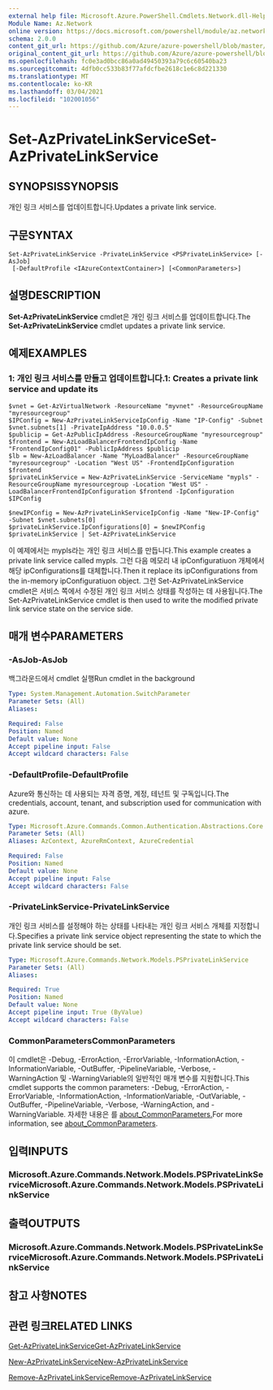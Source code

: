 ```yaml
---
external help file: Microsoft.Azure.PowerShell.Cmdlets.Network.dll-Help.xml
Module Name: Az.Network
online version: https://docs.microsoft.com/powershell/module/az.network/set-azprivatelinkservice
schema: 2.0.0
content_git_url: https://github.com/Azure/azure-powershell/blob/master/src/Network/Network/help/Set-AzPrivateLinkService.md
original_content_git_url: https://github.com/Azure/azure-powershell/blob/master/src/Network/Network/help/Set-AzPrivateLinkService.md
ms.openlocfilehash: fc0e3ad0bcc86a0ad49450393a79c6c60540ba23
ms.sourcegitcommit: 4dfb0cc533b83f77afdcfbe2618c1e6c8d221330
ms.translationtype: MT
ms.contentlocale: ko-KR
ms.lasthandoff: 03/04/2021
ms.locfileid: "102001056"
---
```

# <span data-ttu-id="3ec98-101">Set-AzPrivateLinkService</span><span class="sxs-lookup"><span data-stu-id="3ec98-101">Set-AzPrivateLinkService</span></span>

## <span data-ttu-id="3ec98-102">SYNOPSIS</span><span class="sxs-lookup"><span data-stu-id="3ec98-102">SYNOPSIS</span></span>
<span data-ttu-id="3ec98-103">개인 링크 서비스를 업데이트합니다.</span><span class="sxs-lookup"><span data-stu-id="3ec98-103">Updates a private link service.</span></span>

## <span data-ttu-id="3ec98-104">구문</span><span class="sxs-lookup"><span data-stu-id="3ec98-104">SYNTAX</span></span>

```
Set-AzPrivateLinkService -PrivateLinkService <PSPrivateLinkService> [-AsJob]
 [-DefaultProfile <IAzureContextContainer>] [<CommonParameters>]
```

## <span data-ttu-id="3ec98-105">설명</span><span class="sxs-lookup"><span data-stu-id="3ec98-105">DESCRIPTION</span></span>
<span data-ttu-id="3ec98-106">**Set-AzPrivateLinkService** cmdlet은 개인 링크 서비스를 업데이트합니다.</span><span class="sxs-lookup"><span data-stu-id="3ec98-106">The **Set-AzPrivateLinkService** cmdlet updates a private link service.</span></span>

## <span data-ttu-id="3ec98-107">예제</span><span class="sxs-lookup"><span data-stu-id="3ec98-107">EXAMPLES</span></span>

### <span data-ttu-id="3ec98-108">1: 개인 링크 서비스를 만들고 업데이트합니다.</span><span class="sxs-lookup"><span data-stu-id="3ec98-108">1: Creates a private link service and update its</span></span>
```
$vnet = Get-AzVirtualNetwork -ResourceName "myvnet" -ResourceGroupName "myresourcegroup"
$IPConfig = New-AzPrivateLinkServiceIpConfig -Name "IP-Config" -Subnet $vnet.subnets[1] -PrivateIpAddress "10.0.0.5"
$publicip = Get-AzPublicIpAddress -ResourceGroupName "myresourcegroup"
$frontend = New-AzLoadBalancerFrontendIpConfig -Name "FrontendIpConfig01" -PublicIpAddress $publicip
$lb = New-AzLoadBalancer -Name "MyLoadBalancer" -ResourceGroupName "myresourcegroup" -Location "West US" -FrontendIpConfiguration $frontend  
$privateLinkService = New-AzPrivateLinkService -ServiceName "mypls" -ResourceGroupName myresourcegroup -Location "West US" -LoadBalancerFrontendIpConfiguration $frontend -IpConfiguration $IPConfig

$newIPConfig = New-AzPrivateLinkServiceIpConfig -Name "New-IP-Config" -Subnet $vnet.subnets[0] 
$privateLinkService.IpConfigurations[0] = $newIPConfig
$privateLinkService | Set-AzPrivateLinkService
```

<span data-ttu-id="3ec98-109">이 예제에서는 mypls라는 개인 링크 서비스를 만듭니다.</span><span class="sxs-lookup"><span data-stu-id="3ec98-109">This example creates a private link service called mypls.</span></span> <span data-ttu-id="3ec98-110">그런 다음 메모리 내 ipConfiguratiuon 개체에서 해당 ipConfigurations를 대체합니다.</span><span class="sxs-lookup"><span data-stu-id="3ec98-110">Then it replace its ipConfigurations from the in-memory ipConfiguratiuon object.</span></span> <span data-ttu-id="3ec98-111">그런 Set-AzPrivateLinkService cmdlet은 서비스 쪽에서 수정된 개인 링크 서비스 상태를 작성하는 데 사용됩니다.</span><span class="sxs-lookup"><span data-stu-id="3ec98-111">The Set-AzPrivateLinkService cmdlet is then used to write the modified private link service state on the service side.</span></span> 

## <span data-ttu-id="3ec98-112">매개 변수</span><span class="sxs-lookup"><span data-stu-id="3ec98-112">PARAMETERS</span></span>

### <span data-ttu-id="3ec98-113">-AsJob</span><span class="sxs-lookup"><span data-stu-id="3ec98-113">-AsJob</span></span>
<span data-ttu-id="3ec98-114">백그라운드에서 cmdlet 실행</span><span class="sxs-lookup"><span data-stu-id="3ec98-114">Run cmdlet in the background</span></span>

```yaml
Type: System.Management.Automation.SwitchParameter
Parameter Sets: (All)
Aliases:

Required: False
Position: Named
Default value: None
Accept pipeline input: False
Accept wildcard characters: False
```

### <span data-ttu-id="3ec98-115">-DefaultProfile</span><span class="sxs-lookup"><span data-stu-id="3ec98-115">-DefaultProfile</span></span>
<span data-ttu-id="3ec98-116">Azure와 통신하는 데 사용되는 자격 증명, 계정, 테넌트 및 구독입니다.</span><span class="sxs-lookup"><span data-stu-id="3ec98-116">The credentials, account, tenant, and subscription used for communication with azure.</span></span>

```yaml
Type: Microsoft.Azure.Commands.Common.Authentication.Abstractions.Core.IAzureContextContainer
Parameter Sets: (All)
Aliases: AzContext, AzureRmContext, AzureCredential

Required: False
Position: Named
Default value: None
Accept pipeline input: False
Accept wildcard characters: False
```

### <span data-ttu-id="3ec98-117">-PrivateLinkService</span><span class="sxs-lookup"><span data-stu-id="3ec98-117">-PrivateLinkService</span></span>
<span data-ttu-id="3ec98-118">개인 링크 서비스를 설정해야 하는 상태를 나타내는 개인 링크 서비스 개체를 지정합니다.</span><span class="sxs-lookup"><span data-stu-id="3ec98-118">Specifies a private link service object representing the state to which the private link service should be set.</span></span>

```yaml
Type: Microsoft.Azure.Commands.Network.Models.PSPrivateLinkService
Parameter Sets: (All)
Aliases:

Required: True
Position: Named
Default value: None
Accept pipeline input: True (ByValue)
Accept wildcard characters: False
```

### <span data-ttu-id="3ec98-119">CommonParameters</span><span class="sxs-lookup"><span data-stu-id="3ec98-119">CommonParameters</span></span>
<span data-ttu-id="3ec98-120">이 cmdlet은 -Debug, -ErrorAction, -ErrorVariable, -InformationAction, -InformationVariable, -OutBuffer, -PipelineVariable, -Verbose, -WarningAction 및 -WarningVariable의 일반적인 매개 변수를 지원합니다.</span><span class="sxs-lookup"><span data-stu-id="3ec98-120">This cmdlet supports the common parameters: -Debug, -ErrorAction, -ErrorVariable, -InformationAction, -InformationVariable, -OutVariable, -OutBuffer, -PipelineVariable, -Verbose, -WarningAction, and -WarningVariable.</span></span> <span data-ttu-id="3ec98-121">자세한 내용은 를 [about_CommonParameters.](http://go.microsoft.com/fwlink/?LinkID=113216)</span><span class="sxs-lookup"><span data-stu-id="3ec98-121">For more information, see [about_CommonParameters](http://go.microsoft.com/fwlink/?LinkID=113216).</span></span>

## <span data-ttu-id="3ec98-122">입력</span><span class="sxs-lookup"><span data-stu-id="3ec98-122">INPUTS</span></span>

### <span data-ttu-id="3ec98-123">Microsoft.Azure.Commands.Network.Models.PSPrivateLinkService</span><span class="sxs-lookup"><span data-stu-id="3ec98-123">Microsoft.Azure.Commands.Network.Models.PSPrivateLinkService</span></span>

## <span data-ttu-id="3ec98-124">출력</span><span class="sxs-lookup"><span data-stu-id="3ec98-124">OUTPUTS</span></span>

### <span data-ttu-id="3ec98-125">Microsoft.Azure.Commands.Network.Models.PSPrivateLinkService</span><span class="sxs-lookup"><span data-stu-id="3ec98-125">Microsoft.Azure.Commands.Network.Models.PSPrivateLinkService</span></span>

## <span data-ttu-id="3ec98-126">참고 사항</span><span class="sxs-lookup"><span data-stu-id="3ec98-126">NOTES</span></span>

## <span data-ttu-id="3ec98-127">관련 링크</span><span class="sxs-lookup"><span data-stu-id="3ec98-127">RELATED LINKS</span></span>

[<span data-ttu-id="3ec98-128">Get-AzPrivateLinkService</span><span class="sxs-lookup"><span data-stu-id="3ec98-128">Get-AzPrivateLinkService</span></span>](./Get-AzPrivateLinkService.md)

[<span data-ttu-id="3ec98-129">New-AzPrivateLinkService</span><span class="sxs-lookup"><span data-stu-id="3ec98-129">New-AzPrivateLinkService</span></span>](./New-AzPrivateLinkService.md)

[<span data-ttu-id="3ec98-130">Remove-AzPrivateLinkService</span><span class="sxs-lookup"><span data-stu-id="3ec98-130">Remove-AzPrivateLinkService</span></span>](./Remove-AzPrivateLinkService.md)



